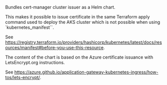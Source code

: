 Bundles cert-manager cluster issuer as a Helm chart. 

This makes it possible to issue certificate in the same Terraform apply command used to deploy the AKS cluster which is
not possible when using `kubernetes_manifest``.

See https://registry.terraform.io/providers/hashicorp/kubernetes/latest/docs/resources/manifest#before-you-use-this-resource.

The content of the chart is based on the Azure certificate issuance with LetsEncrypt.org instructions.

See https://azure.github.io/application-gateway-kubernetes-ingress/how-tos/lets-encrypt/.